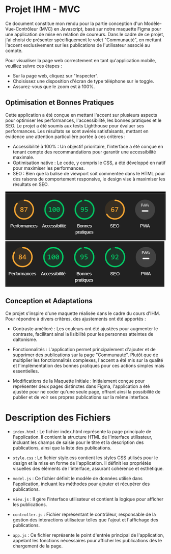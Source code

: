 # Projet IHM - MVC 
Ce document constitue mon rendu pour la partie conception d'un Modèle-Vue-Contrôleur (MVC) en Javascript, basé sur notre maquette Figma pour une application de mise en relation de coureurs. Dans le cadre de ce projet, j'ai choisi de présenter spécifiquement le volet "Communauté", en mettant l'accent exclusivement sur les publications de l'utilisateur associé au compte.

Pour visualiser la page web correctement en tant qu'application mobile, veuillez suivre ces étapes :

- Sur la page web, cliquez sur "Inspecter".
- Choisissez une disposition d'écran de type téléphone sur le toggle.
- Assurez-vous que le zoom est à 100%.

## Optimisation et Bonnes Pratiques
Cette application a été conçue en mettant l'accent sur plusieurs aspects pour optimiser les performances, l'accessibilité, les bonnes pratiques et le SEO.
Le projet a été soumis aux tests Lighthouse pour évaluer ses performances. Les résultats se sont avérés satisfaisants, mettant en évidence une attention particulière portée à ces critères :

- Accessibilité à 100% : Un objectif prioritaire, l'interface a été conçue en tenant compte des recommandations pour garantir une accessibilité maximale.
- Optimisation native : Le code, y compris le CSS, a été développé en natif pour maximiser les performances.
- SEO : Bien que la balise de viewport soit commentée dans le HTML pour des raisons de comportement responsive, le design vise à maximiser les résultats en SEO.

![Résultats Tests Lighthouse sans balise viewport](./img/sans-viewport.png)
![Résultats Tests Lighthouse avec balise viewport](./img/avec-viewport.png)


## Conception et Adaptations
Ce projet s'inspire d'une maquette réalisée dans le cadre du cours d'IHM. Pour répondre à divers critères, des ajustements ont été apportés :

- Contraste amélioré : Les couleurs ont été ajustées pour augmenter le contraste, facilitant ainsi la lisibilité pour les personnes atteintes de daltonisme.

- Fonctionnalités : L'application permet principalement d'ajouter et de supprimer des publications sur la page "Communauté". Plutôt que de multiplier les fonctionnalités complexes, l'accent a été mis sur la qualité et l'implémentation des bonnes pratiques pour ces actions simples mais essentielles.

- Modifications de la Maquette Initiale : Initialement conçue pour représenter deux pages distinctes dans Figma, l'application a été ajustée pour ne coder qu'une seule page, offrant ainsi la possibilité de publier et de voir ses propres publications sur la même interface.

# Description des Fichiers
- `index.html` : Le fichier index.html représente la page principale de l'application. Il contient la structure HTML de l'interface utilisateur, incluant les champs de saisie pour le titre et la description des publications, ainsi que la liste des publications.

- `style.css` : Le fichier style.css contient les styles CSS utilisés pour le design et la mise en forme de l'application. Il définit les propriétés visuelles des éléments de l'interface, assurant cohérence et esthétique.

- `model.js` : Ce fichier définit le modèle de données utilisé dans l'application, incluant les méthodes pour ajouter et récupérer des publications.
- `view.js` : Il gère l'interface utilisateur et contient la logique pour afficher les publications.
- `controller.js` : Fichier représentant le contrôleur, responsable de la gestion des interactions utilisateur telles que l'ajout et l'affichage des publications.
- `app.js` : Ce fichier représente le point d'entrée principal de l'application, appelant les fonctions nécessaires pour afficher les publications dès le chargement de la page.


